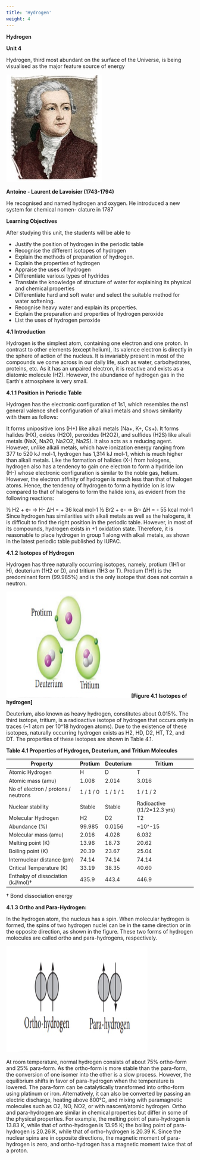 ```yaml
---
title: 'Hydrogen'
weight: 4
---
```


  

**Hydrogen**

**Unit 4**

Hydrogen, third most abundant on the surface of the Universe, is being visualised as the major feature source of energy

  ![Antoine - Laurent de Lavoisier (1743-1794)](one.jpg)

**Antoine - Laurent de Lavoisier (1743-1794)**

He recognised and named hydrogen and oxygen. He introduced a new system for chemical nomen- clature in 1787  

**Learning Objectives**

After studying this unit, the students will be able to

- Justify the position of hydrogen in the periodic 
table
- Recognise the different isotopes of hydrogen
- Explain the methods of preparation of hydrogen.
- Explain the properties of hydrogen
- Appraise the uses of hydrogen
- Differentiate various types of hydrides
- Translate the knowledge of structure of water 
  for explaining its physical and chemical 
  properties
- Differentiate hard and soft water and select the 
  suitable method for water softening.
- Recognise heavy water and explain its 
  properties.
- Explain the preparation and properties of 
  hydrogen peroxide 
- List the uses of hydrogen peroxide



**4.1 Introduction**

Hydrogen is the simplest atom, containing one electron and one proton. In contrast to other elements (except helium), its valence electron is directly in the sphere of action of the nucleus. It is invariably present in most of the compounds we come across in our daily life, such as water, carbohydrates, proteins, etc. As it has an unpaired electron, it is reactive and exists as a diatomic molecule (H2). However, the abundance of hydrogen gas in the Earth's atmosphere is very small.

**4.1.1 Position in Periodic Table**

Hydrogen has the electronic configuration of 1s1, which resembles the ns1 general valence shell configuration of alkali metals and shows similarity with them as follows:

It forms unipositive ions (H+) like alkali metals (Na+, K+, Cs+).
It forms halides (HX), oxides (H2O), peroxides (H2O2), and sulfides (H2S) like alkali metals (NaX, Na2O, Na2O2, Na2S).
It also acts as a reducing agent.
However, unlike alkali metals, which have ionization energy ranging from 377 to 520 kJ mol-1, hydrogen has 1,314 kJ mol-1, which is much higher than alkali metals. Like the formation of halides (X-) from halogens, hydrogen also has a tendency to gain one electron to form a hydride ion (H-) whose electronic configuration is similar to the noble gas, helium. However, the electron affinity of hydrogen is much less than that of halogen atoms. Hence, the tendency of hydrogen to form a hydride ion is low compared to that of halogens to form the halide ions, as evident from the following reactions:

½ H2 + e- → H- ΔH = + 36 kcal mol-1
½ Br2 + e- → Br- ΔH = - 55 kcal mol-1
Since hydrogen has similarities with alkali metals as well as the halogens, it is difficult to find the right position in the periodic table. However, in most of its compounds, hydrogen exists in +1 oxidation state. Therefore, it is reasonable to place hydrogen in group 1 along with alkali metals, as shown in the latest periodic table published by IUPAC.

**4.1.2 Isotopes of Hydrogen**

Hydrogen has three naturally occurring isotopes, namely, protium (1H1 or H), deuterium (1H2 or D), and tritium (1H3 or T). Protium (1H1) is the predominant form (99.985%) and is the only isotope that does not contain a neutron.


![Figure 4.1 Isotopes of hydrogen](two.jpg)
**[Figure 4.1 Isotopes of hydrogen]**

Deuterium, also known as heavy hydrogen, constitutes about 0.015%. The third isotope, tritium, is a radioactive isotope of hydrogen that occurs only in traces (~1 atom per 10^18 hydrogen atoms). Due to the existence of these isotopes, naturally occurring hydrogen exists as H2, HD, D2, HT, T2, and DT. The properties of these isotopes are shown in Table 4.1.

**Table 4.1 Properties of Hydrogen, Deuterium, and Tritium Molecules**

| Property                        | Protium     | Deuterium   | Tritium     |
| ------------------------------- | ----------- | ----------- | ----------- |
| Atomic Hydrogen                 | H           | D           | T           |
| Atomic mass (amu)               | 1.008       | 2.014       | 3.016       |
| No of electron / protons / neutrons | 1 / 1 / 0   | 1 / 1 / 1   | 1 / 1 / 2   |
| Nuclear stability               | Stable      | Stable      | Radioactive (t1/2=12.3 yrs) |
| Molecular Hydrogen              | H2          | D2          | T2          |
| Abundance (%)                   | 99.985      | 0.0156      | ~10^-15     |
| Molecular mass (amu)            | 2.016       | 4.028       | 6.032       |
| Melting point (K)               | 13.96       | 18.73       | 20.62       |
| Boiling point (K)               | 20.39       | 23.67       | 25.04       |
| Internuclear distance (pm)      | 74.14       | 74.14       | 74.14       |
| Critical Temperature (K)        | 33.19       | 38.35       | 40.60       |
| Enthalpy of dissociation (kJ/mol)† | 435.9    | 443.4      | 446.9      |

† Bond dissociation energy

**4.1.3 Ortho and Para-Hydrogen:**

In the hydrogen atom, the nucleus has a spin. When molecular hydrogen is formed, the spins of two hydrogen nuclei can be in the same direction or in the opposite direction, as shown in the figure. These two forms of hydrogen molecules are called ortho and para-hydrogens, respectively.

![ortho and para](three.jpg)

At room temperature, normal hydrogen consists of about 75% ortho-form and 25% para-form. As the ortho-form is more stable than the para-form, the conversion of one isomer into the other is a slow process. However, the equilibrium shifts in favor of para-hydrogen when the temperature is lowered. The para-form can be catalytically transformed into ortho-form using platinum or iron. Alternatively, it can also be converted by passing an electric discharge, heating above 800°C, and mixing with paramagnetic molecules such as O2, NO, NO2, or with nascent/atomic hydrogen.
Ortho and para-hydrogen are similar in chemical properties but differ in some of the physical properties. For example, the melting point of para-hydrogen is 13.83 K, while that of ortho-hydrogen is 13.95 K; the boiling point of para-hydrogen is 20.26 K, while that of ortho-hydrogen is 20.39 K. Since the nuclear spins are in opposite directions, the magnetic moment of para-hydrogen is zero, and ortho-hydrogen has a magnetic moment twice that of a proton.


